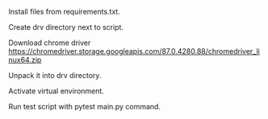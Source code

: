 Install files from requirements.txt.


Create drv directory next to script.


Download chrome driver https://chromedriver.storage.googleapis.com/87.0.4280.88/chromedriver_linux64.zip


Unpack it into drv directory.


Activate virtual environment.


Run test script with pytest main.py command.
